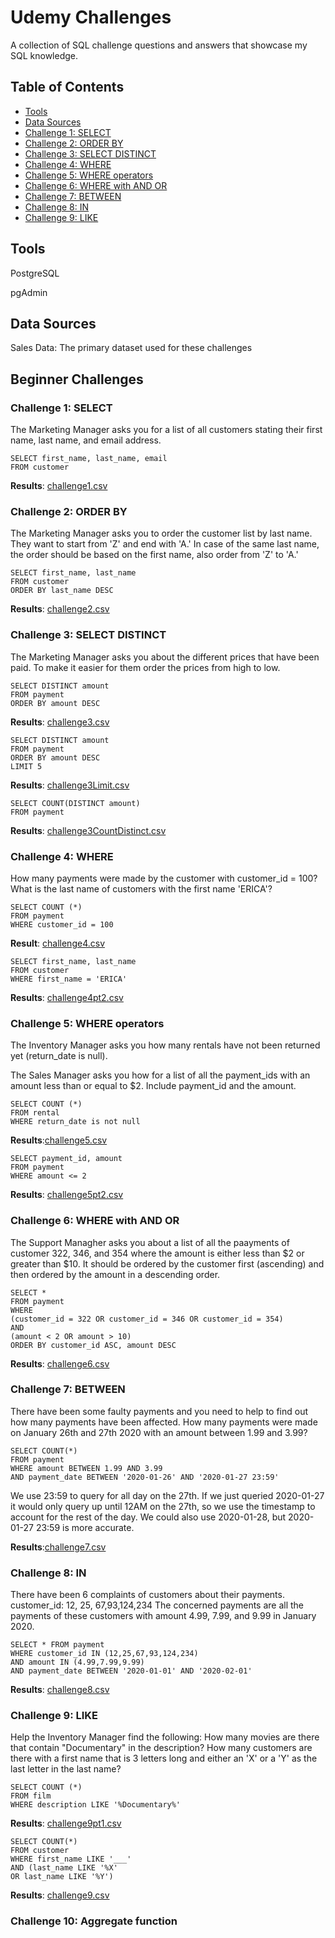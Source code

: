# Udemy Challenges
A collection of SQL challenge questions and answers that showcase my SQL knowledge. 

## Table of Contents
- [Tools](#tools)
- [Data Sources](#data-sources)
- [Challenge 1: SELECT](#challenge-1-select)
- [Challenge 2: ORDER BY](#challenge-2-order-by)
- [Challenge 3: SELECT DISTINCT](#challenge-3-select-distinct)
- [Challenge 4: WHERE](#challenge-4-where)
- [Challenge 5: WHERE operators](#challenge-5-where-operators)
- [Challenge 6: WHERE with AND OR](#challenge-6-where-with-and-or)
- [Challenge 7: BETWEEN](#challenge-7-between)
- [Challenge 8: IN](#challenge-8-in)
- [Challenge 9: LIKE](#challenge-9-like)
## Tools
PostgreSQL 

pgAdmin

## Data Sources 
Sales Data: The primary dataset used for these challenges 

## Beginner Challenges

### Challenge 1: SELECT
The Marketing Manager asks you for a list of all customers stating their first name, last name, and email address. 

```
SELECT first_name, last_name, email
FROM customer 
```
**Results**: [challenge1.csv](https://github.com/ERShaw/Erik-Shaw-UdenyChallenges/files/13371990/challenge1.csv)


### Challenge 2: ORDER BY
The Marketing Manager asks you to order the customer list by last name. They want to start from 'Z' and end with 'A.' In case of the same last name, the order should be based on the first name, also order from 'Z' to 'A.'

```
SELECT first_name, last_name
FROM customer
ORDER BY last_name DESC
```
**Results**: [challenge2.csv](https://github.com/ERShaw/Erik-Shaw-UdenyChallenges/files/13372009/challenge2.csv)


### Challenge 3: SELECT DISTINCT
The Marketing Manager asks you about the different prices that have been paid. To make it easier for them order the prices from high to low.

```
SELECT DISTINCT amount
FROM payment
ORDER BY amount DESC
```

**Results**: [challenge3.csv](https://github.com/ERShaw/Erik-Shaw-UdenyChallenges/files/13372018/challenge3.csv)


```
SELECT DISTINCT amount
FROM payment
ORDER BY amount DESC
LIMIT 5
```

**Results**: 
[challenge3Limit.csv](https://github.com/ERShaw/Erik-Shaw-UdenyChallenges/files/13372024/challenge3Limit.csv)

```
SELECT COUNT(DISTINCT amount)
FROM payment
```

**Results**: [challenge3CountDistinct.csv](https://github.com/ERShaw/Erik-Shaw-UdenyChallenges/files/13372029/challenge3CountDistinct.csv)

### Challenge 4: WHERE
How many payments were made by the customer with customer_id = 100? What is the last name of customers with the first name 'ERICA'?

```
SELECT COUNT (*)
FROM payment
WHERE customer_id = 100
```

**Result**: [challenge4.csv](https://github.com/ERShaw/Erik-Shaw-UdenyChallenges/files/13372033/challenge4.csv)

```
SELECT first_name, last_name
FROM customer
WHERE first_name = 'ERICA'
```

**Results**: [challenge4pt2.csv](https://github.com/ERShaw/Erik-Shaw-UdenyChallenges/files/13372036/challenge4pt2.csv)

### Challenge 5: WHERE operators
The Inventory Manager asks you how many rentals have not been returned yet (return_date is null).

The Sales Manager asks you how for a list of all the payment_ids with an amount less than or equal to $2. Include payment_id and the amount. 

```
SELECT COUNT (*)
FROM rental 
WHERE return_date is not null
```

**Results**:[challenge5.csv](https://github.com/ERShaw/Erik-Shaw-UdenyChallenges/files/13372152/challenge5.csv)

```
SELECT payment_id, amount
FROM payment 
WHERE amount <= 2
```

**Results**: [challenge5pt2.csv](https://github.com/ERShaw/Erik-Shaw-UdenyChallenges/files/13372052/challenge5pt2.csv)


### Challenge 6: WHERE with AND OR
The Support Managher asks you about a list of all the paayments of customer 322, 346, and 354 where the amount is either less than $2 or greater than $10. It should be ordered by the customer first (ascending) and then ordered by the amount in a descending order.

```
SELECT *
FROM payment
WHERE 
(customer_id = 322 OR customer_id = 346 OR customer_id = 354)
AND
(amount < 2 OR amount > 10)
ORDER BY customer_id ASC, amount DESC
```

**Results**: [challenge6.csv](https://github.com/ERShaw/Erik-Shaw-UdenyChallenges/files/13372054/challenge6.csv)


### Challenge 7: BETWEEN
There have been some faulty payments and you need to help to find out how many payments have been affected. How many payments were made on January 26th and 27th 2020 with an amount between 1.99 and 3.99?

```
SELECT COUNT(*)
FROM payment
WHERE amount BETWEEN 1.99 AND 3.99 
AND payment_date BETWEEN '2020-01-26' AND '2020-01-27 23:59'
```
We use 23:59 to query for all day on the 27th. If we just queried 2020-01-27 it would only query up until 12AM on the 27th, so we use the timestamp to account for the rest of the day. We could also use 2020-01-28, but 2020-01-27 23:59 is more accurate.

**Results**:[challenge7.csv](https://github.com/ERShaw/Erik-Shaw-UdenyChallenges/files/13372162/challenge7.csv)


### Challenge 8: IN
There have been 6 complaints of customers about their payments. 
customer_id: 12, 25, 67,93,124,234
The concerned payments are all the payments of these customers with amount 4.99, 7.99, and 9.99 in January 2020. 

```
SELECT * FROM payment 
WHERE customer_id IN (12,25,67,93,124,234)
AND amount IN (4.99,7.99,9.99)
AND payment_date BETWEEN '2020-01-01' AND '2020-02-01'
```

**Results**: [challenge8.csv](https://github.com/ERShaw/Erik-Shaw-UdenyChallenges/files/13372179/challenge8.csv)


### Challenge 9: LIKE
Help the Inventory Manager find the following:
How many movies are there that contain "Documentary" in the description?
How many customers are there with a first name that is 3 letters long and either an 'X' or a 'Y' as the last letter in the last name? 

```
SELECT COUNT (*)
FROM film
WHERE description LIKE '%Documentary%'
```

**Results**: [challenge9pt1.csv](https://github.com/ERShaw/Erik-Shaw-UdenyChallenges/files/13372136/challenge9pt1.csv)


```
SELECT COUNT(*)
FROM customer
WHERE first_name LIKE '___'
AND (last_name LIKE '%X'
OR last_name LIKE '%Y')
```

**Results**: [challenge9.csv](https://github.com/ERShaw/Erik-Shaw-UdenyChallenges/files/13372071/challenge9.csv)


### Challenge 10: Aggregate function





















